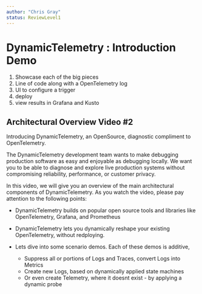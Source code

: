 ```yaml
---
author: "Chris Gray"
status: ReviewLevel1
---
```


# DynamicTelemetry : Introduction Demo

1. Showcase each of the big pieces
1. Line of code along with a OpenTelemetry log
1. UI to configure a trigger
1. deploy
1. view results in Grafana and Kusto

## Architectural Overview Video #2

Introducing DynamicTelemetry, an OpenSource, diagnostic compliment to OpenTelemetry.

The DynamicTelemetry development team wants to make debugging production software as
 easy and enjoyable as debugging locally. We want you to be able to diagnose and
  explore live production systems without compromising reliability, performance,
   or customer privacy.

In this video, we will give you an overview of the main architectural components
 of DynamicTelemetry. As you watch the video, please pay attention to the
 following points:

- DynamicTelemetry builds on popular open source tools and libraries like
OpenTelemetry, Grafana, and Prometheus
- DynamicTelemetry lets you dynamically reshape your existing OpenTelemetry, without
redploying.

- Lets dive into some scenario demos.  Each of these demos is additive,


   * Suppress all or portions of Logs and Traces, convert Logs into Metrics
   * Create new Logs, based on dynamically applied state machines
   * Or even create Telemetry, where it doesnt exist - by applying a dynamic
   probe
